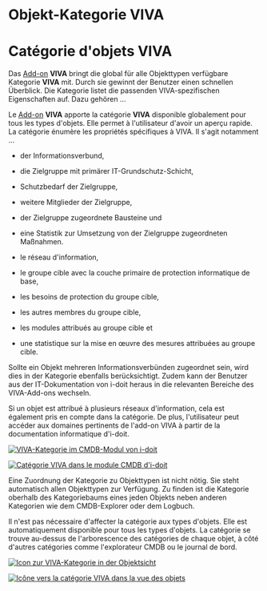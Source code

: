 <!-- TRANSLATED by md-translate -->
# Objekt-Kategorie VIVA

# Catégorie d'objets VIVA

Das [Add-on](../index.md) **VIVA** bringt die global für alle Objekttypen verfügbare Kategorie **VIVA** mit. Durch sie gewinnt der Benutzer einen schnellen Überblick. Die Kategorie listet die passenden VIVA-spezifischen Eigenschaften auf. Dazu gehören …

Le [Add-on](../index.md) **VIVA** apporte la catégorie **VIVA** disponible globalement pour tous les types d'objets. Elle permet à l'utilisateur d'avoir un aperçu rapide. La catégorie énumère les propriétés spécifiques à VIVA. Il s'agit notamment ...

* der Informationsverbund,
* die Zielgruppe mit primärer IT-Grundschutz-Schicht,
* Schutzbedarf der Zielgruppe,
* weitere Mitglieder der Zielgruppe,
* der Zielgruppe zugeordnete Bausteine und
* eine Statistik zur Umsetzung von der Zielgruppe zugeordneten Maßnahmen.

* le réseau d'information,
* le groupe cible avec la couche primaire de protection informatique de base,
* les besoins de protection du groupe cible,
* les autres membres du groupe cible,
* les modules attribués au groupe cible et
* une statistique sur la mise en œuvre des mesures attribuées au groupe cible.

Sollte ein Objekt mehreren Informationsverbünden zugeordnet sein, wird dies in der Kategorie ebenfalls berücksichtigt. Zudem kann der Benutzer aus der IT-Dokumentation von i-doit heraus in die relevanten Bereiche des VIVA-Add-ons wechseln.

Si un objet est attribué à plusieurs réseaux d'information, cela est également pris en compte dans la catégorie. De plus, l'utilisateur peut accéder aux domaines pertinents de l'add-on VIVA à partir de la documentation informatique d'i-doit.

[![VIVA-Kategorie im CMDB-Modul von i-doit](../../assets/images/de/i-doit-pro-add-ons/viva/objekt-kategorien/1-vok.png)](../../assets/images/de/i-doit-pro-add-ons/viva/objekt-kategorien/1-vok.png)

[ ![Catégorie VIVA dans le module CMDB d'i-doit](../../assets/images/fr/i-doit-pro-add-ons/viva/objet-catégories/1-vok.png)](../../assets/images/fr/i-doit-pro-add-ons/viva/objet-catégories/1-vok.png)

Eine Zuordnung der Kategorie zu Objekttypen ist nicht nötig. Sie steht automatisch allen Objekttypen zur Verfügung. Zu finden ist die Kategorie oberhalb des Kategoriebaums eines jeden Objekts neben anderen Kategorien wie dem CMDB-Explorer oder dem Logbuch.

Il n'est pas nécessaire d'affecter la catégorie aux types d'objets. Elle est automatiquement disponible pour tous les types d'objets. La catégorie se trouve au-dessus de l'arborescence des catégories de chaque objet, à côté d'autres catégories comme l'explorateur CMDB ou le journal de bord.

[![Icon zur VIVA-Kategorie in der Objektsicht](../../assets/images/de/i-doit-pro-add-ons/viva/objekt-kategorien/2-vok.png)](../../assets/images/de/i-doit-pro-add-ons/viva/objekt-kategorien/2-vok.png)

[ ![Icône vers la catégorie VIVA dans la vue des objets](../../assets/images/fr/i-doit-pro-add-ons/viva/objet-catégories/2-vok.png)](../../assets/images/fr/i-doit-pro-add-ons/viva/objet-catégories/2-vok.png)